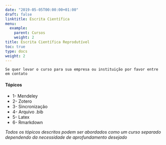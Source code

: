 ```yaml
---
date: "2019-05-05T00:00:00+01:00"
draft: false
linktitle: Escrita Científica
menu:
  example:
    parent: Cursos
    weight: 2
title: Escrita Científica Reprodutível
toc: true
type: docs
weight: 2
---
```


`Se quer levar o curso para sua empresa ou instituição por favor entre em contato`
#### Tópicos 
- 1- Mendeley
- 2- Zotero
- 3- Sincronização
- 4- Arquivo .bib
- 5- Latex
- 6- Rmarkdown

*Todos os tópicos descritos podem ser abordados como um curso separado dependendo da necessidade de aprofundamento desejado*

